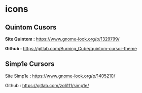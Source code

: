 # icons

## Quintom Cusors

**Site Quintom :**
https://www.gnome-look.org/p/1329799/

**Github :**
https://gitlab.com/Burning_Cube/quintom-cursor-theme

## Simp1e Cursors

Site Simp1e :
https://www.gnome-look.org/p/1405210/

Github :
https://gitlab.com/zoli111/simp1e/

